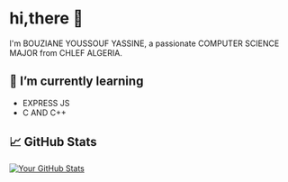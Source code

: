 # hi,there 👋

I'm BOUZIANE YOUSSOUF YASSINE, a passionate COMPUTER SCIENCE MAJOR from CHLEF ALGERIA.

## 🌱 I’m currently learning

- EXPRESS JS
- C AND C++

## 📈 GitHub Stats

[![Your GitHub Stats](https://github-readme-stats.vercel.app/api?username=yacine2005b&show_icons=true&count_private=true)](https://github.com/yacine2005b)
